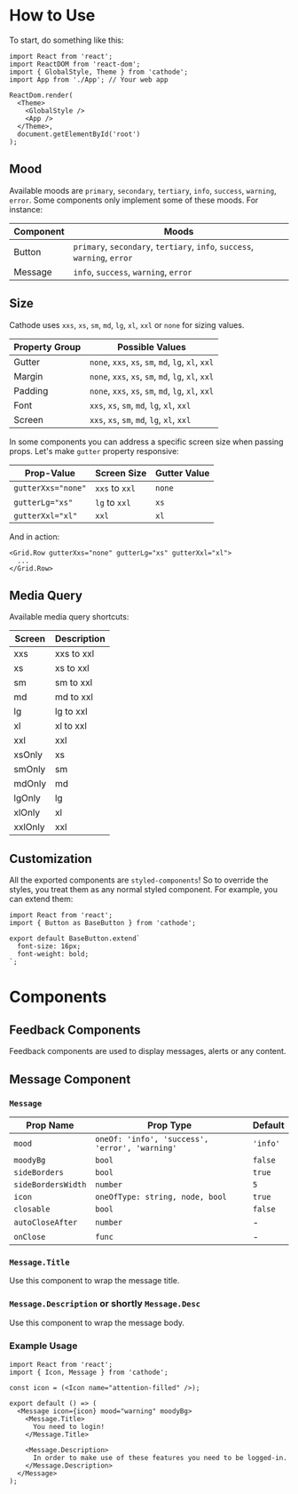 # How to Use

To start, do something like this:

```
import React from 'react';
import ReactDOM from 'react-dom';
import { GlobalStyle, Theme } from 'cathode';
import App from './App'; // Your web app

ReactDom.render(
  <Theme>
    <GlobalStyle />
    <App />
  </Theme>,
  document.getElementById('root')
);
```

## Mood

Available moods are `primary`, `secondary`, `tertiary`, `info`, `success`, `warning`, `error`. Some components only implement some of these moods. For instance:

| Component | Moods |
| --- | --- |
| Button | `primary`, `secondary`, `tertiary`, `info`, `success`, `warning`, `error` |
| Message | `info`, `success`, `warning`, `error` |

## Size

Cathode uses `xxs`, `xs`, `sm`, `md`, `lg`, `xl`, `xxl` or `none` for sizing values. 

| Property Group | Possible Values |
| --- | --- |
| Gutter | `none`, `xxs`, `xs`, `sm`, `md`, `lg`, `xl`, `xxl` |
| Margin | `none`, `xxs`, `xs`, `sm`, `md`, `lg`, `xl`, `xxl` |
| Padding | `none`, `xxs`, `xs`, `sm`, `md`, `lg`, `xl`, `xxl` |
| Font | `xxs`, `xs`, `sm`, `md`, `lg`, `xl`, `xxl` |
| Screen | `xxs`, `xs`, `sm`, `md`, `lg`, `xl`, `xxl` |

In some components you can address a specific screen size when passing props. Let's make `gutter` property responsive:

| Prop-Value | Screen Size | Gutter Value
| --- | --- | --- |
| `gutterXxs="none"` | `xxs` to `xxl` | `none`
| `gutterLg="xs"` | `lg` to `xxl` | `xs`
| `gutterXxl="xl"` | `xxl` | `xl`

And in action:
```
<Grid.Row gutterXxs="none" gutterLg="xs" gutterXxl="xl">
  ...
</Grid.Row>
```

## Media Query

Available media query shortcuts:

| Screen | Description |
| --- | --- |
| xxs | xxs to xxl |
| xs | xs to xxl |
| sm | sm to xxl |
| md | md to xxl |
| lg | lg to xxl |
| xl | xl to xxl |
| xxl | xxl |
| xsOnly | xs |
| smOnly | sm |
| mdOnly | md |
| lgOnly | lg |
| xlOnly | xl |
| xxlOnly | xxl |

## Customization

All the exported components are `styled-components`! So to override the styles, you treat them as any normal styled component. For example, you can extend them:
```
import React from 'react';
import { Button as BaseButton } from 'cathode';

export default BaseButton.extend`
  font-size: 16px;
  font-weight: bold;
`;
```

# Components

## Feedback Components

Feedback components are used to display messages, alerts or any content.

## Message Component

### `Message`

| Prop Name | Prop Type | Default |
| --- | --- | --- |
| `mood` | `oneOf: 'info', 'success', 'error', 'warning'` | `'info'` |
| `moodyBg` | `bool` | `false` |
| `sideBorders` | `bool` | `true` |
| `sideBordersWidth` | `number`  | `5` |
| `icon` | `oneOfType: string, node, bool` | `true` |
| `closable` | `bool` | `false` |
| `autoCloseAfter` | `number` | - |
| `onClose` | `func` | - |

### `Message.Title`

Use this component to wrap the message title.

### `Message.Description` or shortly `Message.Desc`

Use this component to wrap the message body.

### Example Usage
```
import React from 'react';
import { Icon, Message } from 'cathode';

const icon = (<Icon name="attention-filled" />);

export default () => (
  <Message icon={icon} mood="warning" moodyBg>
    <Message.Title>
      You need to login!
    </Message.Title>

    <Message.Description>
      In order to make use of these features you need to be logged-in.
    </Message.Description>
  </Message>
);
```
